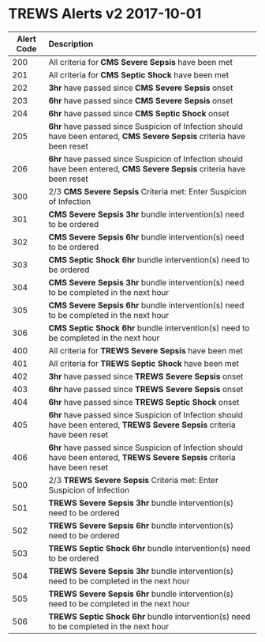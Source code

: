 TREWS Alerts v2 2017-10-01
==========================

| Alert Code | Description |
|------------|:------------|
| 200 | All criteria for **CMS Severe Sepsis** have been met|
| 201 | All criteria for **CMS Septic Shock** have been met|
| 202 | **3hr** have passed since **CMS Severe Sepsis** onset|
| 203 | **6hr** have passed since **CMS Severe Sepsis** onset|
| 204 | **6hr** have passed since **CMS Septic Shock** onset|
| 205 | **6hr** have passed since Suspicion of Infection should have been entered, **CMS Severe Sepsis** criteria have been reset|
| 206 | **6hr** have passed since Suspicion of Infection should have been entered, **CMS Severe Sepsis** criteria have been reset|
| 300 | 2/3 **CMS Severe Sepsis** Criteria met: Enter Suspicion of Infection|
| 301 | **CMS Severe Sepsis** **3hr** bundle intervention(s) need to be ordered|
| 302 | **CMS Severe Sepsis** **6hr** bundle intervention(s) need to be ordered|
| 303 | **CMS Septic Shock** **6hr** bundle intervention(s) need to be ordered|
| 304 | **CMS Severe Sepsis** **3hr** bundle intervention(s) need to be completed in the next hour|
| 305 | **CMS Severe Sepsis** **6hr** bundle intervention(s) need to be completed in the next hour|
| 306 | **CMS Septic Shock** **6hr** bundle intervention(s) need to be completed in the next hour|
| 400 | All criteria for **TREWS Severe Sepsis** have been met|
| 401 | All criteria for **TREWS Septic Shock** have been met|
| 402 | **3hr** have passed since **TREWS Severe Sepsis** onset|
| 403 | **6hr** have passed since **TREWS Severe Sepsis** onset|
| 404 | **6hr** have passed since **TREWS Septic Shock** onset|
| 405 | **6hr** have passed since Suspicion of Infection should have been entered, **TREWS Severe Sepsis** criteria have been reset|
| 406 | **6hr** have passed since Suspicion of Infection should have been entered, **TREWS Severe Sepsis** criteria have been reset|
| 500 | 2/3 **TREWS Severe Sepsis** Criteria met: Enter Suspicion of Infection|
| 501 | **TREWS Severe Sepsis** **3hr** bundle intervention(s) need to be ordered|
| 502 | **TREWS Severe Sepsis** **6hr** bundle intervention(s) need to be ordered|
| 503 | **TREWS Septic Shock** **6hr** bundle intervention(s) need to be ordered|
| 504 | **TREWS Severe Sepsis** **3hr** bundle intervention(s) need to be completed in the next hour|
| 505 | **TREWS Severe Sepsis** **6hr** bundle intervention(s) need to be completed in the next hour|
| 506 | **TREWS Septic Shock** **6hr** bundle intervention(s) need to be completed in the next hour|
